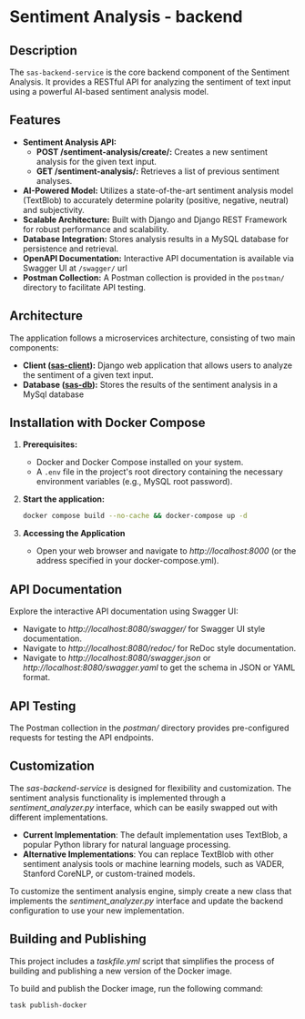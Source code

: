 # Sentiment Analysis - backend

## Description

The `sas-backend-service` is the core backend component of the Sentiment Analysis. It provides a RESTful API for analyzing the sentiment of text input using a powerful AI-based sentiment analysis model.

## Features

* **Sentiment Analysis API:**
    * **POST /sentiment-analysis/create/:** Creates a new sentiment analysis for the given text input.
    * **GET /sentiment-analysis/:** Retrieves a list of previous sentiment analyses.
* **AI-Powered Model:** Utilizes a state-of-the-art sentiment analysis model (TextBlob) to accurately determine polarity (positive, negative, neutral) and subjectivity.
* **Scalable Architecture:** Built with Django and Django REST Framework for robust performance and scalability.
* **Database Integration:** Stores analysis results in a MySQL database for persistence and retrieval.
* **OpenAPI Documentation:** Interactive API documentation is available via Swagger UI at `/swagger/` url
* **Postman Collection:** A Postman collection is provided in the `postman/` directory to facilitate API testing.

## Architecture

The application follows a microservices architecture, consisting of two main components:

- **Client ([sas-client](https://github.com/giandonatoinverso/sas-client)):** Django web application that allows users to analyze the sentiment of a given text input.
- **Database ([sas-db](https://github.com/giandonatoinverso/sas-db)):** Stores the results of the sentiment analysis in a MySql database


## Installation with Docker Compose

1. **Prerequisites:**
   - Docker and Docker Compose installed on your system.
   - A `.env` file in the project's root directory containing the necessary environment variables (e.g., MySQL root password).

2. **Start the application:**
   ```bash
   docker compose build --no-cache && docker-compose up -d
   ```
3. **Accessing the Application**
   - Open your web browser and navigate to *http://localhost:8000* (or the address specified in your docker-compose.yml).

## API Documentation

Explore the interactive API documentation using Swagger UI:

- Navigate to *http://localhost:8080/swagger/* for Swagger UI style documentation.
- Navigate to *http://localhost:8080/redoc/* for ReDoc style documentation.
- Navigate to *http://localhost:8080/swagger.json* or *http://localhost:8080/swagger.yaml* to get the schema in JSON or YAML format.

## API Testing

The Postman collection in the *postman/* directory provides pre-configured requests for testing the API endpoints.

## Customization

The *sas-backend-service* is designed for flexibility and customization. The sentiment analysis functionality is implemented through a *sentiment_analyzer.py* interface, which can be easily swapped out with different implementations.

- **Current Implementation**: The default implementation uses TextBlob, a popular Python library for natural language processing.
- **Alternative Implementations**: You can replace TextBlob with other sentiment analysis tools or machine learning models, such as VADER, Stanford CoreNLP, or custom-trained models.

To customize the sentiment analysis engine, simply create a new class that implements the *sentiment_analyzer.py* interface and update the backend configuration to use your new implementation.

## Building and Publishing

This project includes a *taskfile.yml* script that simplifies the process of building and publishing a new version of the Docker image.

To build and publish the Docker image, run the following command:

```bash
task publish-docker
```